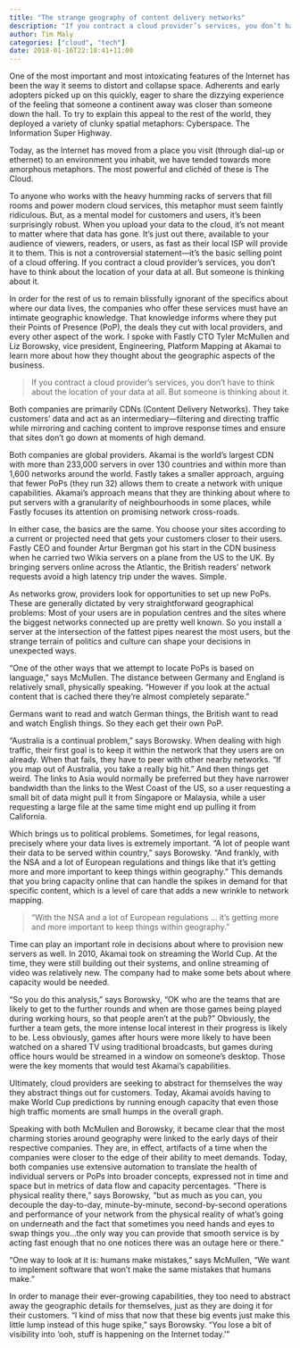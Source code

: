 ```yaml
---
title: "The strange geography of content delivery networks"
description: "If you contract a cloud provider’s services, you don’t have to think about the location of your data at all. But someone is thinking about it."
author: Tim Maly
categories: ["cloud", "tech"]
date: 2018-01-16T22:18:41+11:00
---
```


One of the most important and most intoxicating features of the Internet has been the way it seems to distort and collapse space. Adherents and early adopters picked up on this quickly, eager to share the dizzying experience of the feeling that someone a continent away was closer than someone down the hall. To try to explain this appeal to the rest of the world, they deployed a variety of clunky spatial metaphors: Cyberspace. The Information Super Highway.

Today, as the Internet has moved from a place you visit (through dial-up or ethernet) to an environment you inhabit, we have tended towards more amorphous metaphors. The most powerful and clichéd of these is The Cloud.

To anyone who works with the heavy humming racks of servers that fill rooms and power modern cloud services, this metaphor must seem faintly ridiculous. But, as a mental model for customers and users, it’s been surprisingly robust. When you upload your data to the cloud, it’s not meant to matter where that data has gone. It’s just out there, available to your audience of viewers, readers, or users, as fast as their local ISP will provide it to them. This is not a controversial statement—it’s the basic selling point of a cloud offering. If you contract a cloud provider’s services, you don’t have to think about the location of your data at all. But someone is thinking about it.

In order for the rest of us to remain blissfully ignorant of the specifics about where our data lives, the companies who offer these services must have an intimate geographic knowledge. That knowledge informs where they put their Points of Presence (PoP), the deals they cut with local providers, and every other aspect of the work. I spoke with Fastly CTO Tyler McMullen and Liz Borowsky, vice president, Engineering, Platform Mapping at Akamai to learn more about how they thought about the geographic aspects of the business.

<blockquote>
If you contract a cloud provider’s services, you don’t have to think about the location of your data at all. But someone is thinking about it.
</blockquote>

Both companies are primarily CDNs (Content Delivery Networks). They take customers’ data and act as an intermediary—filtering and directing traffic while mirroring and caching content to improve response times and ensure that sites don’t go down at moments of high demand.

Both companies are global providers. Akamai is the world’s largest CDN with more than 233,000 servers in over 130 countries and within more than 1,600 networks around the world. Fastly takes a smaller approach, arguing that fewer PoPs (they run 32) allows them to create a network with unique capabilities. Akamai’s approach means that they are thinking about where to put servers with a granularity of neighbourhoods in some places, while Fastly focuses its attention on promising network cross-roads.

In either case, the basics are the same. You choose your sites according to a current or projected need that gets your customers closer to their users. Fastly CEO and founder Artur Bergman got his start in the CDN business when he carried two Wikia servers on a plane from the US to the UK. By bringing servers online across the Atlantic, the British readers’ network requests avoid a high latency trip under the waves. Simple.

As networks grow, providers look for opportunities to set up new PoPs. These are generally dictated by very straightforward geographical problems: Most of your users are in population centres and the sites where the biggest networks connected up are pretty well known. So you install a server at the intersection of the fattest pipes nearest the most users, but the strange terrain of politics and culture can shape your decisions in unexpected ways.

“One of the other ways that we attempt to locate PoPs is based on language,” says McMullen. The distance between Germany and England is relatively small, physically speaking. “However if you look at the actual content that is cached there they’re almost completely separate.”

Germans want to read and watch German things, the British want to read and watch English things. So they each get their own PoP.

“Australia is a continual problem,” says Borowsky. When dealing with high traffic, their first goal is to keep it within the network that they users are on already. When that fails, they have to peer with other nearby networks. “If you map out of Australia, you take a really big hit.” And then things get weird. The links to Asia would normally be preferred but they have narrower bandwidth than the links to the West Coast of the US, so a user requesting a small bit of data might pull it from Singapore or Malaysia, while a user requesting a large file at the same time might end up pulling it from California.

Which brings us to political problems. Sometimes, for legal reasons, precisely where your data lives is extremely important. “A lot of people want their data to be served within country,” says Borowsky. “And frankly, with the NSA and a lot of European regulations and things like that it’s getting more and more important to keep things within geography.” This demands that you bring capacity online that can handle the spikes in demand for that specific content, which is a level of care that adds a new wrinkle to network mapping.

<blockquote>
“With the NSA and a lot of European regulations … it’s getting more and more important to keep things within geography.”
</blockquote>

Time can play an important role in decisions about where to provision new servers as well. In 2010, Akamai took on streaming the World Cup. At the time, they were still building out their systems, and online streaming of video was relatively new. The company had to make some bets about where capacity would be needed.

“So you do this analysis,” says Borowsky, “OK who are the teams that are likely to get to the further rounds and when are those games being played during working hours, so that people aren’t at the pub?” Obviously, the further a team gets, the more intense local interest in their progress is likely to be. Less obviously, games after hours were more likely to have been watched on a shared TV using traditional broadcasts, but games during office hours would be streamed in a window on someone’s desktop. Those were the key moments that would test Akamai’s capabilities.

Ultimately, cloud providers are seeking to abstract for themselves the way they abstract things out for customers. Today, Akamai avoids having to make World Cup predictions by running enough capacity that even those high traffic moments are small humps in the overall graph.

Speaking with both McMullen and Borowsky, it became clear that the most charming stories around geography were linked to the early days of their respective companies. They are, in effect, artifacts of a time when the companies were closer to the edge of their ability to meet demands. Today, both companies use extensive automation to translate the health of individual servers or PoPs into broader concepts, expressed not in time and space but in metrics of data flow and capacity percentages. “There is physical reality there,” says Borowsky, “but as much as you can, you decouple the day-to-day, minute-by-minute, second-by-second operations and performance of your network from the physical reality of what’s going on underneath and the fact that sometimes you need hands and eyes to swap things you…the only way you can provide that smooth service is by acting fast enough that no one notices there was an outage here or there.”

“One way to look at it is: humans make mistakes,” says McMullen, “We want to implement software that won’t make the same mistakes that humans make.”

In order to manage their ever-growing capabilities, they too need to abstract away the geographic details for themselves, just as they are doing it for their customers. “I kind of miss that now that these big events just make this little lump instead of this huge spike,” says Borowsky. “You lose a bit of visibility into ‘ooh, stuff is happening on the Internet today.’”
